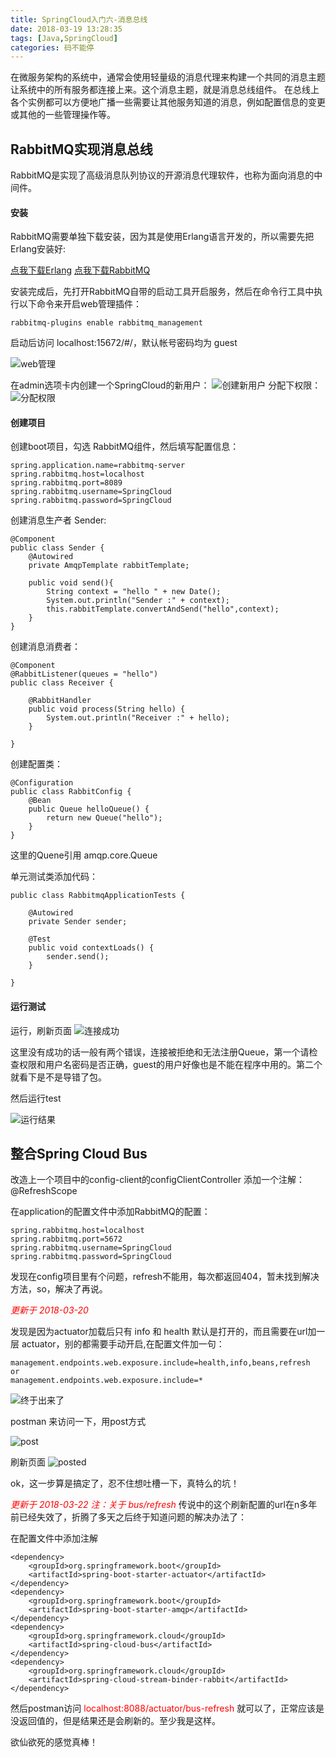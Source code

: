 ```yaml
---
title: SpringCloud入门六-消息总线
date: 2018-03-19 13:28:35
tags: [Java,SpringCloud]
categories: 码不能停
---
```


在微服务架构的系统中，通常会使用轻量级的消息代理来构建一个共同的消息主题让系统中的所有服务都连接上来。这个消息主题，就是消息总线组件。
在总线上各个实例都可以方便地广播一些需要让其他服务知道的消息，例如配置信息的变更或其他的一些管理操作等。

<!--more-->
## RabbitMQ实现消息总线

RabbitMQ是实现了高级消息队列协议的开源消息代理软件，也称为面向消息的中间件。

#### 安装

RabbitMQ需要单独下载安装，因为其是使用Erlang语言开发的，所以需要先把Erlang安装好:

[点我下载Erlang](http://www.erlang.org/downloads)
[点我下载RabbitMQ](http://www.rabbitmq.com/download.html)

安装完成后，先打开RabbitMQ自带的启动工具开启服务，然后在命令行工具中执行以下命令来开启web管理插件：
```
rabbitmq-plugins enable rabbitmq_management
```

启动后访问 localhost:15672/#/，默认帐号密码均为 guest

![web管理](SpringCloud入门六/web管理.png)

在admin选项卡内创建一个SpringCloud的新用户：
![创建新用户](SpringCloud入门六/创建新用户.png)
分配下权限：
![分配权限](SpringCloud入门六/分配权限.png)


#### 创建项目

创建boot项目，勾选 RabbitMQ组件，然后填写配置信息：
```
spring.application.name=rabbitmq-server
spring.rabbitmq.host=localhost
spring.rabbitmq.port=8089
spring.rabbitmq.username=SpringCloud
spring.rabbitmq.password=SpringCloud

```

创建消息生产者 Sender:
```
@Component
public class Sender {
    @Autowired
    private AmqpTemplate rabbitTemplate;

    public void send(){
        String context = "hello " + new Date();
        System.out.println("Sender :" + context);
        this.rabbitTemplate.convertAndSend("hello",context);
    }
}
```

创建消息消费者：
```
@Component
@RabbitListener(queues = "hello")
public class Receiver {
    
    @RabbitHandler
    public void process(String hello) {
        System.out.println("Receiver :" + hello);
    }

}
```

创建配置类：
```
@Configuration
public class RabbitConfig {
    @Bean
    public Queue helloQueue() {
        return new Queue("hello");
    }
}
```

这里的Quene引用 amqp.core.Queue

单元测试类添加代码：
```
public class RabbitmqApplicationTests {

	@Autowired
	private Sender sender;

	@Test
	public void contextLoads() {
		sender.send();
	}

}
```

#### 运行测试

运行，刷新页面
![连接成功](SpringCloud入门六/连接成功.png)

这里没有成功的话一般有两个错误，连接被拒绝和无法注册Queue，第一个请检查权限和用户名密码是否正确，guest的用户好像也是不能在程序中用的。第二个就看下是不是导错了包。

然后运行test

![运行结果](SpringCloud入门六/ok.png)

## 整合Spring Cloud Bus
改造上一个项目中的config-client的configClientController
添加一个注解：@RefreshScope

在application的配置文件中添加RabbitMQ的配置：
```
spring.rabbitmq.host=localhost
spring.rabbitmq.port=5672
spring.rabbitmq.username=SpringCloud
spring.rabbitmq.password=SpringCloud
```

发现在config项目里有个问题，refresh不能用，每次都返回404，暂未找到解决方法，so，解决了再说。

_<font color=red>更新于 2018-03-20</font>_

发现是因为actuator加载后只有 info 和 health 默认是打开的，而且需要在url加一层 actuator，别的都需要手动开启,在配置文件加一句：
```
management.endpoints.web.exposure.include=health,info,beans,refresh
or
management.endpoints.web.exposure.include=*
```

![终于出来了](SpringCloud入门六/actuator.png)

postman 来访问一下，用post方式

![post](SpringCloud入门六/post.png)

刷新页面
![posted](SpringCloud入门六/posted.png)

ok，这一步算是搞定了，忍不住想吐槽一下，真特么的坑！

_<font color=red>更新于 2018-03-22 注：关于 bus/refresh</font>_
传说中的这个刷新配置的url在n多年前已经失效了，折腾了多天之后终于知道问题的解决办法了：

在配置文件中添加注解
```
<dependency>
    <groupId>org.springframework.boot</groupId>
    <artifactId>spring-boot-starter-actuator</artifactId>
</dependency>
<dependency>
    <groupId>org.springframework.boot</groupId>
    <artifactId>spring-boot-starter-amqp</artifactId>
</dependency>
<dependency>
    <groupId>org.springframework.cloud</groupId>
    <artifactId>spring-cloud-bus</artifactId>
</dependency>
<dependency>
    <groupId>org.springframework.cloud</groupId>
    <artifactId>spring-cloud-stream-binder-rabbit</artifactId>
</dependency>
```

然后postman访问 <font color=red>localhost:8088/actuator/bus-refresh </font>就可以了，正常应该是没返回值的，但是结果还是会刷新的。至少我是这样。

欲仙欲死的感觉真棒！
